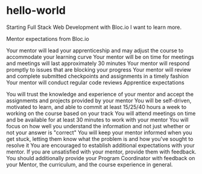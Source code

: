 # hello-world
Starting Full Stack Web Development with Bloc.io
I want to learn more. 

Mentor expectations from Bloc.io

Your mentor will lead your apprenticeship and may adjust the course to accommodate your learning curve
Your mentor will be on time for meetings and meetings will last approximately 30 minutes
Your mentor will respond promptly to issues that are blocking your progress
Your mentor will review and complete submitted checkpoints and assignments in a timely fashion
Your mentor will conduct regular code reviews
Apprentice expectations

You will trust the knowledge and experience of your mentor and accept the assignments and projects provided by your mentor
You will be self-driven, motivated to learn, and able to commit at least 15/25/40 hours a week to working on the course based on your track
You will attend meetings on time and be available for at least 30 minutes to work with your mentor
You will focus on how well you understand the information and not just whether or not your answer is "correct"
You will keep your mentor informed when you get stuck, letting them know what the problem is and how you've sought to resolve it
You are encouraged to establish additional expectations with your mentor. If you are unsatisfied with your mentor, provide them with feedback. You should additionally provide your Program Coordinator with feedback on your Mentor, the curriculum, and the course experience in general.

